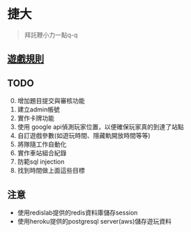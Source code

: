 # 捷大
> 拜託鞭小力一點q-q
## [遊戲規則](https://hackmd.io/@ForeverIdiot/metro-game)
## TODO
0. 增加題目提交與審核功能
1. 建立admin帳號
2. 實作卡牌功能
3. 使用 google api偵測玩家位置，以便確保玩家真的到達了站點
4. 自訂遊戲參數(如遊玩時間、隱藏軌開放時間等等)
5. 將隊隨工作自動化
6. 實作車站組合紀錄
7. 防範sql injection   
8. 找到時間做上面這些目標
## 注意
* 使用redislab提供的redis資料庫儲存session
* 使用heroku提供的postgresql server(aws)儲存遊玩資料
